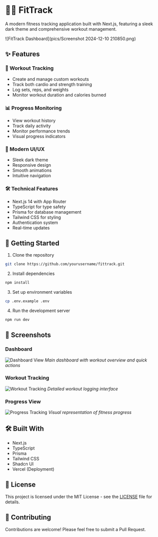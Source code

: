 # 🏋️‍♂️ FitTrack

A modern fitness tracking application built with Next.js, featuring a sleek dark theme and comprehensive workout management.

![FitTrack Dashboard](pics/Screenshot 2024-12-10 210850.png)

## ✨ Features

### 🎯 Workout Tracking
- Create and manage custom workouts
- Track both cardio and strength training
- Log sets, reps, and weights
- Monitor workout duration and calories burned

### 📊 Progress Monitoring
- View workout history
- Track daily activity
- Monitor performance trends
- Visual progress indicators

### 🎨 Modern UI/UX
- Sleek dark theme
- Responsive design
- Smooth animations
- Intuitive navigation

### 🛠️ Technical Features
- Next.js 14 with App Router
- TypeScript for type safety
- Prisma for database management
- Tailwind CSS for styling
- Authentication system
- Real-time updates

## 🚀 Getting Started

1. Clone the repository
```bash
git clone https://github.com/yourusername/fittrack.git
```

2. Install dependencies
```bash
npm install
```

3. Set up environment variables
```bash
cp .env.example .env
```

4. Run the development server
```bash
npm run dev
```

## 📸 Screenshots

### Dashboard
![Dashboard View](dashboard-screenshot.png)
*Main dashboard with workout overview and quick actions*

### Workout Tracking
![Workout Tracking](workout-screenshot.png)
*Detailed workout logging interface*

### Progress View
![Progress Tracking](progress-screenshot.png)
*Visual representation of fitness progress*

## 🛠️ Built With
- Next.js
- TypeScript
- Prisma
- Tailwind CSS
- Shadcn UI
- Vercel (Deployment)

## 📝 License
This project is licensed under the MIT License - see the [LICENSE](LICENSE) file for details.

## 🤝 Contributing
Contributions are welcome! Please feel free to submit a Pull Request.